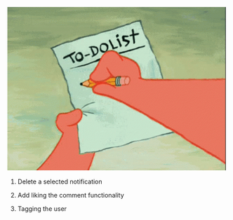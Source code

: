 ![alt text](image.png)

1. Delete a selected notification

2. Add liking the comment functionality

3. Tagging the user
